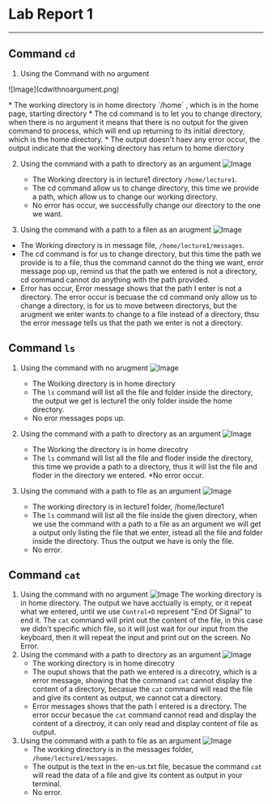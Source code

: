# **Lab Report 1**
***

## Command `cd`
1. Using the Command with no argument
<p> ![Image](cdwithnoargument.png) </p>
   * The working directory is in home directory `/home` , which is in the home page, starting directory
   * The cd command is to let you to change directory, when there is no argument it means that there is no output for the given command to process, which will end up returning to its initial directory, which is the home directory.
   * The output doesn't haev any error occur, the output indicate that the working directory has return to home dierctory

2. Using the command with a path to directory as an argument
![Image](cdwithdirectory.png)
   * The Working directory is in lecture1 directory `/home/lecture1`.
   * The cd command allow us to change directory, this time we provide a path, which allow us to change our working directory.
   * No error has occur, we successfully change our directory to the one we want.

3. Using the command with a path to a filen as an arugment
 ![Image](cdwithfile.png)
  * The Working directory is in message file, `/home/lecture1/messages`.
  * The cd command is for us to change directory, but this time the path we provide is to a file, thus the command cannot do the thing we want, error message pop up, remind us that the path we entered is not a directory, cd command cannot do anything with the path provided.
  * Error has occur, Error message shows that the path I enter is not a directory. The error occur is becuase the cd command only allow us to change a directory, is for us to move between directorys, but the arugment we enter wants to change to a file instead of a directory, thsu the error message tells us that the path we enter is not a directory.

## Command `ls`

1. Using the command with no arugment
![Image](lswithnoargument.png)
   * The Working directory is in home directory
   * The `ls` command will list all the file and folder inside the directory, the output we get is lecture1 the only folder inside the home directory.
   * No eror messages pops up.
   
2. Using the command with a path to directory as an argument
   ![Image](lswithdirectory.png)
   * The Working the directory is in home direcotry
   * The `ls` command will list all the file and floder inside the directory, this time we provide a path to a directory, thus it will list the file and floder in the directory we entered.
   *No error occur.
   
3. Using the command with a path to file as an argument
   ![Image](lswithfile.png)
   * The working directory is in lecture1 folder, /home/lecture1
   * The `ls` command will list all the file inside the given directory, when we use the command with a path to a file as an argument we will get a output only listing the file that we enter, istead all the file and folder inside the directory. Thus the output we have is only the file.
   * No error.
## Command `cat`
   
1. Using the command with no argument
![Image](catwithnoargument.png)
   The working directory is in home directory.
   The output we have acctually is empty, or it repeat what we entered, until we use `Control+D` represent "End Of Signal" to end it.    The `cat` command will print out the content of the file, in this case we didn't specific which file, so it will just wait for our input from the keyboard, then it will repeat the input and print out on the screen.
   No Error.
2. Using the command with a path to directory as an argument
   ![Image](catwithdirectory.png)
   * The working directory is in home direcotry
   * The ouput shows that the path we entered is a direcotry, which is a error message, showing that the command `cat` cannot display the content of a directory, becasue the `cat` command will read the file and give its content as output, we cannot cat a directory.
   * Error messages shows that the path I entered is a directory. The error occur becasue the `cat` command cannot read and display the content of a directroy, it can only read and display content of file as output.
3. Using the command with a path to file as an argument
   ![Image](catwithfile.png)
   * The working directory is in the messages folder, `/home/lecture1/messages`.
   * The output is the text in the en-us.txt file, becasue the command `cat` will read the data of a file and give its content as output in your terminal.
   * No error.
